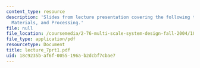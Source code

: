 ```yaml
---
content_type: resource
description: 'Slides from lecture presentation covering the following topics: Piezoelectricity,
  Materials, and Processing.'
file: null
file_location: /coursemedia/2-76-multi-scale-system-design-fall-2004/18c9235baf6f0055196ab2dcbf7cbae7_lecture_7prt1.pdf
file_type: application/pdf
resourcetype: Document
title: lecture_7prt1.pdf
uid: 18c9235b-af6f-0055-196a-b2dcbf7cbae7
---
```

